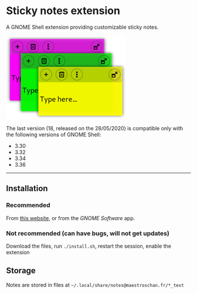 # Sticky notes extension

A GNOME Shell extension providing customizable sticky notes.

![](./notes@maestroschan.fr/screenshots/about_picture.png)

The last version (18, released on the 28/05/2020) is compatible only with the
following versions of GNOME Shell:

- 3.30
- 3.32
- 3.34
- 3.36

----

## Installation

### Recommended

From [this website](https://extensions.gnome.org/extension/1357/notes/), or from
the _GNOME Software_ app.

### Not recommended (can have bugs, will not get updates)

Download the files, run `./install.sh`, restart the session, enable the extension

## Storage

Notes are stored in files at `~/.local/share/notes@maestroschan.fr/*_text`

<!-- TODO

faut réécrire comment ça interagit avec le disque

mettre le putain d'array en attribut du singleton "notesmanager"

pas de raise correct quand on focus une note sans focus automatique

"éditer le titre" dans le menu
le bouton de grab aurait le titre en label, et clic-droit enroulerait


    -->


